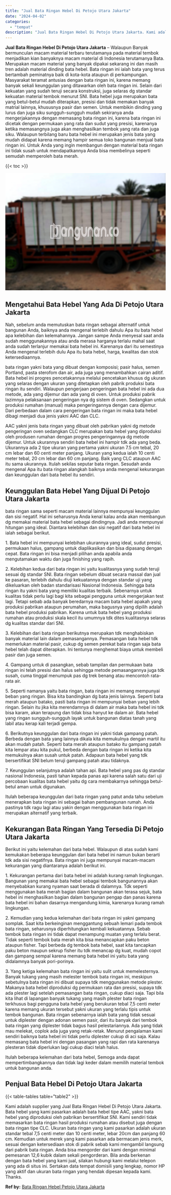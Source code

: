 ```yaml
---
title: "Jual Bata Ringan Hebel Di Petojo Utara Jakarta"
date: "2024-04-02"
categories: 
  - "tempat"
description: "Jual Bata Ringan Hebel Di Petojo Utara Jakarta. Kami adalah supplier yang Jual Bata Ringan Hebel Di Petojo Utara Jakarta. Bata hebel yang kami pasarkan adala..."
---
```


**Jual Bata Ringan Hebel Di Petojo Utara Jakarta** – Walaupun Banyak bermunculan macam material terbaru terutamanya pada material tembok menjadikan kian banyaknya macam material di Indonesia terutamanya Bata. Merupakan macam material yang banyak dipakai sekarang ini dan masih tren adalah material dinding bata hebel. Bata ringan ini ialah bata yang terus bertambah peminatnya baik di kota-kota ataupun di perkampungan. Masyarakat teramat antusias dengan bata ringan ini, karena memang banyak sekali keunggulan yang ditawarkan oleh bata ringan ini. Selain dari kekuatan yang sudah teruji secara konstruksi, juga selaras dg standar kekuatan material tembok menurut SNI. Bata hebel juga merupakan bata yang betul-betul mudah diterapkan, presisi dan tidak memakan banyak matrial lainnya, khususnya pasir dan semen. Untuk membikin dinding yang lurus dan juga siku sungguh-sungguh mudah sekiranya anda mengerjakannya dengan memasang bata ringan ini, karena bata ringan ini dicetak dengan permukaan yang rata dan sudut yang presisi, karenanya ketika memasangnya juga akan menghasilkan tembok yang rata dan juga siku. Walaupun terbilang baru bata hebel ini merupakan jenis bata yang mudah didapat karena memang hampir semua toko bangunan menjual bata ringan ini. Untuk Anda yang ingin membangun dengan material bata ringan ini tidak susah untuk mendapatkannya Anda bisa membelinya seperti semudah memperoleh bata merah.

{{< toc >}}

![Jual Bata Ringan Hebel Di Petojo Utara Jakarta](/images/jual-hebel-murah-10.png)

## Mengetahui Bata Hebel Yang Ada Di Petojo Utara Jakarta

Nah, sebelum anda memutuskan bata ringan sebagai alternatif untuk bangunan Anda, baiknya anda mengenal terlebih dahulu Apa itu bata hebel apa kelebihan dan kelemahannya. Jangan sampe Anda menyesal saat anda sudah menggunakannya atau anda merasa harganya terlalu mahal saat anda sudah terlanjur memakai bata hebel ini. Karenanya dari itu semestinya Anda mengenal terlebih dulu Apa itu bata hebel, harga, kwalitas dan stok ketersediaannya.

bata ringan yakni bata yang dibuat dengan komposisi; pasir halus, semen Portland, pasta sterofom dan air, ada juga yang menambahkan cairan aditif. Bata hebel ini progres pencetakannya melalui pencetakan khusus dg ukuran yang selaras dengan ukuran yang ditetapkan oleh pabrik produksi bata ringan itu sendiri. Walaupun pengerjaan pengeringan bata hebel ini ada dua metode, ada yang dijemur dan ada yang di oven. Untuk produksi pabrik lazimnya pelaksanaan pengeringan nya dg sistem di oven. Sedangkan untuk produksi rumahan (manual) maka pengeringannya dengan cara dijemur. Dari perbedaan dalam cara pengeringan bata ringan ini maka bata hebel dibagi menjadi dua jenis yakni AAC dan CLC.

AAC yakni jenis bata ringan yang dibuat oleh pabrikan yakni dg metode pengeringan oven sedangkan CLC merupakan bata hebel yang diproduksi oleh produsen rumahan dengan progres pengeringannya dg metode dijemur. Untuk ukurannya sendiri bata hebel ini hampir tdk ada yang beda. Ukurannya ada 2 tipe ukuran yang pertama yakni ukuran 7.5 cm tebal, 20 cm lebar dan 60 centi meter panjang. Ukuran yang kedua ialah 10 centi meter tebal, 20 cm lebar dan 60 cm panjang. Baik yang CLC ataupun AAC itu sama ukurannya. Itulah sekilas seputar bata ringan. Sesudah anda mengenal Apa itu bata ringan alangkah baiknya anda mengenal kekurangan dan keunggulan dari bata hebel itu sendiri.

## Keunggulan Bata Hebel Yang Dijual Di Petojo Utara Jakarta

bata ringan sama seperti macam material lainnya mempunyai keunggulan dan sisi negatif. Hal ini seharusnya Anda kenal kalau anda akan membangun dg memakai material bata hebel sebagai dindingnya. Jadi anda mempunyai hitungan yang ideal. Diantara kelebihan dan sisi negatif dari bata hebel ini ialah sebagai berikut.

1\. Bata hebel ini mempunyai kelebihan ukurannya yang ideal, sudut presisi, permukaan halus, gampang untuk diaplikasikan dan bisa dipasang dengan cepat. Bata ringan ini bisa menjadi pilihan anda apabila anda mengutamakan waktu dan juga finishing yang rapih.

2\. Kelebihan kedua dari bata ringan ini yaitu kualitasnya yang sudah teruji sesuai dg standar SNI. Bata ringan sebelum dibuat secara massal dan jual ke pasaran, terlebih dahulu diuji kekuatannya dengan standar uji yang dikeluarkan oleh badan standarisasi Nasional Indonesia. Sehingga bata ringan itu yakni bata yang memiliki kualitas terbaik. Sebenarnya untuk kualitas tidak perlu lagi bagi kita sebagai pengguna untuk mengerjakan test lagi. Tetapi sebab ada banyak beredarnya macam bata hebel apakah yang produksi pabrikan ataupun perumahan, maka bagusnya yang dipilih adalah bata hebel produksi pabrikan. Karena untuk bata hebel yang produksi rumahan atau produksi skala kecil itu umumnya tdk dites kualitasnya selaras dg kualitas standar dari SNI.

3\. Kelebihan dari bata ringan berikutnya merupakan tdk menghabiskan banyak material lain dalam pemasangannya. Pemasangan bata hebel tdk memerlukan material pasir, cukup dg semen perekat bata ringan saja bata hebel telah dapat diterapkan. Ini tentunya menghemat biaya untuk membeli pasir dan juga semen.

4\. Gampang untuk di pasangkan, sebab tampilan dan permukaan bata ringan ini telah presisi dan halus sehingga metode pemasangannya juga tdk susah, cuma tinggal menumpuk pas dg trek benang atau mencontoh rata-rata air.

5\. Seperti namanya yaitu bata ringan, bata ringan ini memang mempunyai beban yang ringan. Bisa kita bandingkan dg bata jenis lainnya. Seperti bata merah ataupun batako, pasti bata ringan ini mempunyai beban yang lebih ringan. Selain itu jika kita merendamnya di dalam air maka bata hebel ini tdk bisa karam, akan terapung dan tidak bisa hanyut ke dalam air. Bata hebel yang ringan sungguh-sungguh layak untuk bangunan diatas tanah yang labil atau kerap kali terjadi gempa.

6\. Berikutnya keunggulan dari bata ringan ini yakni tidak gampang patah. Berbeda dengan bata yang lainnya dikala kita memukulnya dengan martil itu akan mudah patah. Seperti bata merah ataupun batako itu gampang patah kita lempar atau kita pukul, berbeda dengan bata ringan ini ketika kita memukulnya akan susah untuk patah. Adapaun bata hebel yang tdk bersertifikat SNI belum teruji gampang patah atau tidaknya.

7\. Keunggulan selanjutnya adalah tahan api. Bata hebel yang pas dg standar nasional Indonesia, pasti tahan kepada panas api karena salah satu dari uji percobaan kualitas bata hebel yaitu dg cara membakarnya sehingga betul-betul aman untuk digunakan.

Itulah beberapa keunggulan dari bata ringan yang patut anda tahu sebelum menerapkan bata ringan ini sebagai bahan pembangunan rumah. Anda pastinya tdk ragu lagi atau yakin dengan menggunakan bata ringan ini merupakan alternatif yang terbaik.

## Kekurangan Bata Ringan Yang Tersedia Di Petojo Utara Jakarta

Berikut ini yaitu kelemahan dari bata hebel. Walaupun di atas sudah kami kemukakan beberapa keunggulan dari bata hebel ini namun bukan berarti tdk ada sisi negatifnya. Bata ringan ini juga mempunyai macam-macam kekurangan yang diantaranya adalah berikut ini.

1\. Kekurangan pertama dari bata hebel ini adalah kurang ramah lingkungan. Bangunan yang memakai bata hebel sebagai tembok bangunannya akan menyebabkan kurang nyaman saat berada di dalamnya. Tdk seperti menggunakan bata merah bagian dalam bangunan akan terasa sejuk, bata hebel ini menghasilkan bagian dalam bangunan pengap dan panas karena bata hebel ini bahan dasarnya mengandung kimia, karenanya kurang ramah lingkungan.

2\. Kemudian yang kedua kelemahan dari bata ringan ini yakni gampang somplak. Saat kita berkeinginan menggantung sebuah lemari pada tembok bata ringan, seharusnya diperhitungkan kembali kekuatannya. Sebab tembok bata ringan ini tidak dapat menampung muatan yang terlalu berat. Tidak seperti tembok bata merah kita bisa menancapkan paku beton ataupun fisher. Tapi berbeda dg tembok bata hebel, saat kita tancapkan paku beton maupun sekrup fisher itu tdk menancap dg kuat, mudah copot dan gampang sempal karena memang bata hebel ini yaitu bata yang didalamnya banyak pori-porinya.

3\. Yang ketiga kelemahan bata ringan ini yaitu sulit untuk memelesternya. Banyak tukang yang masih melester tembok bata ringan ini, meskipun sebetulnya bata ringan ini dibuat supaya tdk menggunakan metode plester. Makanya bata hebel diproduksi dg permukaan rata dan presisi, supaya tdk ada plester lagi setelah pemasangan bata ringan, cukup diaci saja. Tapi bila kita lihat di lapangan banyak tukang yang masih plester bata ringan terkhusus bagi pengguna bata hebel yang berukuran tebal 7,5 centi meter karena memang ukuran tersebut yakni ukuran yang terlalu tipis untuk tembok bangunan. Bata ringan sebenarnya ialah bata yang tidak sesuai untuk diplester dengan adonan semen pasir, dari itu banyak dari tembok bata ringan yang diplester tidak bagus hasil pelestariannya. Ada yang tidak mau melekat, coplok ada juga yang retak-retak. Menurut pengalaman kami sendiri baiknya bata hebel ini tidak perlu diplester cukup di aci saja. Kalau memasang bata hebel ini dengan pasangan yang rapi dan rata karenanya plesteran tidak diperlukan lagi cukup diaci telah halus.

Itulah beberapa kelemahan dari bata hebel, Semoga anda dapat mempertimbangkannya dan tidak lagi keder dalam memilih material tembok untuk bangunan anda.

## Penjual Bata Hebel Di Petojo Utara Jakarta

{{< table-tables table="table2" >}}

Kami adalah supplier yang Jual Bata Ringan Hebel Di Petojo Utara Jakarta. Bata hebel yang kami pasarkan adalah bata hebel tipe AAC, yakni bata hebel yang diproduksi oleh pabrikan bersertifikat SNI. Kami sendiri tidak memasarkan bata ringan hasil produksi rumahan atau disebut juga dengan bata ringan tipe CLC. Ukuran bata ringan yang kami pasarkan adalah ukuran standar tebal 7,5 centi meter dan 10 centi meter, lebar 20cm dan panjang 60 cm. Kemudian untuk merek yang kami pasarkan ada bermacam jenis merk, sesuai dengan ketersediaan stok di pabrik sebab kami mengambil langsung dari pabrik bata ringan. Anda bisa mengorder dari kami dengan minimal pemesanan 12,6 kubik dalam sekali pengorderan. Bila anda berkenan dengan bata hebel yang kami jual, silakan hubungi kami melalui telepon yang ada di situs ini. Sertakan data tempat domisili yang lengkap, nomor HP yang aktif dan ukuran bata ringan yang hendak dipesan kepada kami. Thanks.

**Ref by:** [Bata Ringan Hebel Petojo Utara Jakarta](https://id.wikipedia.org/wiki/Bata)
